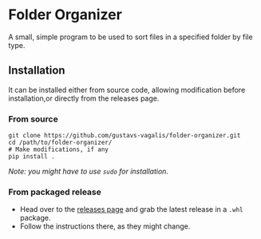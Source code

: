 # Folder Organizer
A small, simple program to be used to sort files in a specified folder by file type.

## Installation
It can be installed either from source code, allowing modification before installation,or directly from the releases page.
### From source
```
git clone https://github.com/gustavs-vagalis/folder-organizer.git
cd /path/to/folder-organizer/
# Make modifications, if any
pip install .
```
*Note: you might have to use `sudo` for installation.*

### From packaged release
* Head over to the [releases page](https://github.com/gustavs-vagalis/folder-organizer/releases/) and grab the latest release in a `.whl` package.
* Follow the instructions there, as they might change. 
